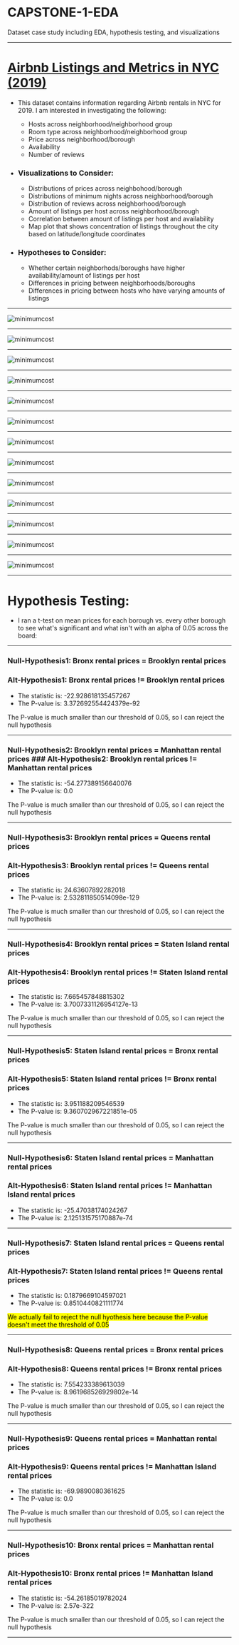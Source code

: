 # CAPSTONE-1-EDA
Dataset case study including EDA, hypothesis testing, and visualizations
_______________________________________
# [Airbnb Listings and Metrics in NYC (2019)](https://www.kaggle.com/dgomonov/new-york-city-airbnb-open-data)
* This dataset contains information regarding Airbnb rentals in NYC for 2019. I am interested in investigating the following:

  * Hosts across neighborhood/neighborhood group
  * Room type across neighborhood/neighborhood group
  * Price across neighborhood/borough
  * Availability
  * Number of reviews

* ### Visualizations to Consider:
  * Distributions of prices across neighbohood/borough
  * Distributions of minimum nights across neighborhood/borough
  * Distribution of reviews across neighborhood/borough
  * Amount of listings per host across neighborhood/borough
  * Correlation between amount of listings per host and availability
  * Map plot that shows concentration of listings throughout the city based on latitude/longitude coordinates

* ### Hypotheses to Consider:
  * Whether certain neighborhods/boroughs have higher availability/amount of listings per host
  * Differences in pricing between neighborhoods/boroughs
  * Differences in pricing between hosts who have varying amounts of listings

-------------------------------------------
![minimumcost](./images/plots/mincostdist.png)

-------------------------------------------

![minimumcost](./images/plots/boroughlistingcnt.png)

--------------------------------------------

![minimumcost](./images/plots/mapnogeopand.png)

-------------------------------------------

![minimumcost](./images/plots/mapgeopand.png)

------------------------------------------

![minimumcost](./images/plots/scattermatrix.png)

------------------------------------------

![minimumcost](./images/plots/corrheatmap.png)

-----------------------------------------

![minimumcost](./images/plots/bxneighborhoodprices.png)

------------------------------------------

![minimumcost](./images/plots/violinwithoutliers.png)

------------------------------------------

![minimumcost](./images/plots/violinnooutliersnostaten.png)

------------------------------------------

![minimumcost](./images/plots/bkviolin.png)

-------------------------------------------

![minimumcost](./images/plots/manhattanviolin.png)

-------------------------------------------

![minimumcost](./images/plots/qnsviolin.png)

-------------------------------------------

![minimumcost](./images/plots/statenviolin.png)

-------------------------------------------

# Hypothesis Testing:
* I ran a t-test on mean prices for each borough vs. every other borough to see what's significant and what isn't with an alpha of 0.05 across the board:

------------------------------------------
### Null-Hypothesis1: Bronx rental prices = Brooklyn rental prices
### Alt-Hypothesis1: Bronx rental prices != Brooklyn rental prices
* The statistic is: -22.928618135457267
* The P-value is: 3.372692554424379e-92

The P-value is much smaller than our threshold of 0.05, so I can reject the null hypothesis

------------------------------------------
### Null-Hypothesis2: Brooklyn rental prices = Manhattan rental prices ### Alt-Hypothesis2: Brooklyn rental prices != Manhattan rental prices
* The statistic is: -54.277389156640076
* The P-value is: 0.0

The P-value is much smaller than our threshold of 0.05, so I can reject the null hypothesis

------------------------------------------
### Null-Hypothesis3: Brooklyn rental prices = Queens rental prices
### Alt-Hypothesis3: Brooklyn rental prices != Queens rental prices
* The statistic is: 24.63607892282018
* The P-value is: 2.532811850514098e-129

The P-value is much smaller than our threshold of 0.05, so I can reject the null hypothesis

------------------------------------------
### Null-Hypothesis4: Brooklyn rental prices = Staten Island rental prices
### Alt-Hypothesis4: Brooklyn rental prices != Staten Island rental prices
* The statistic is: 7.665457848815302
* The P-value is: 3.7007331126954127e-13

The P-value is much smaller than our threshold of 0.05, so I can reject the null hypothesis

-------------------------------------------
### Null-Hypothesis5: Staten Island rental prices = Bronx rental prices
### Alt-Hypothesis5: Staten Island rental prices != Bronx rental prices
* The statistic is: 3.951188209546539
* The P-value is: 9.360702967221851e-05

The P-value is much smaller than our threshold of 0.05, so I can reject the null hypothesis

-------------------------------------------
### Null-Hypothesis6: Staten Island rental prices = Manhattan rental prices
### Alt-Hypothesis6: Staten Island rental prices != Manhattan Island rental prices
* The statistic is: -25.47038174024267
* The P-value is: 2.125131575170887e-74
-------------------------------------------
### Null-Hypothesis7: Staten Island rental prices = Queens rental prices
### Alt-Hypothesis7: Staten Island rental prices != Queens rental prices
* The statistic is: 0.1879669104597021
* The P-value is: 0.8510440821111774

<mark>We actually fail to reject the null
hyothesis here because the P-value doesn't meet the threshold of 0.05</mark>

-------------------------------------------
### Null-Hypothesis8: Queens rental prices = Bronx rental prices
### Alt-Hypothesis8: Queens rental prices != Bronx rental prices
* The statistic is: 7.554233389613039
* The P-value is: 8.961968526929802e-14

The P-value is much smaller than our threshold of 0.05, so I can reject the null hypothesis

-------------------------------------------
### Null-Hypothesis9: Queens rental prices = Manhattan rental prices
### Alt-Hypothesis9: Queens rental prices != Manhattan Island rental prices
* The statistic is: -69.9890080361625
* The P-value is: 0.0

The P-value is much smaller than our threshold of 0.05, so I can reject the null hypothesis

-------------------------------------------

### Null-Hypothesis10: Bronx rental prices = Manhattan rental prices
### Alt-Hypothesis10: Bronx rental prices != Manhattan Island rental prices
* The statistic is: -54.26185019782024
* The P-value is: 2.57e-322

The P-value is much smaller than our threshold of 0.05, so I can reject the null hypothesis

------------------------------------------






